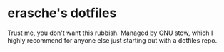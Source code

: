 # erasche's dotfiles

Trust me, you don't want this rubbish. Managed by GNU stow, which I highly
recommend for anyone else just starting out with a dotfiles repo.

